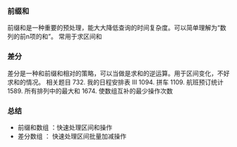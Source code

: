 ### 前缀和
前缀和是一种重要的预处理，能大大降低查询的时间复杂度。可以简单理解为“数列的前n项的和”。
常用于求区间和

### 差分
差分是一种和前缀和相对的策略，可以当做是求和的逆运算。用于区间变化，不好求和的情况。
相关题目
732. 我的日程安排表 III
1094. 拼车
1109. 航班预订统计
1589. 所有排列中的最大和
1674. 使数组互补的最少操作次数

### 总结
- 前缀和数组 ：快速处理区间和操作
- 差分数组 ： 快速处理区间批量加减操作